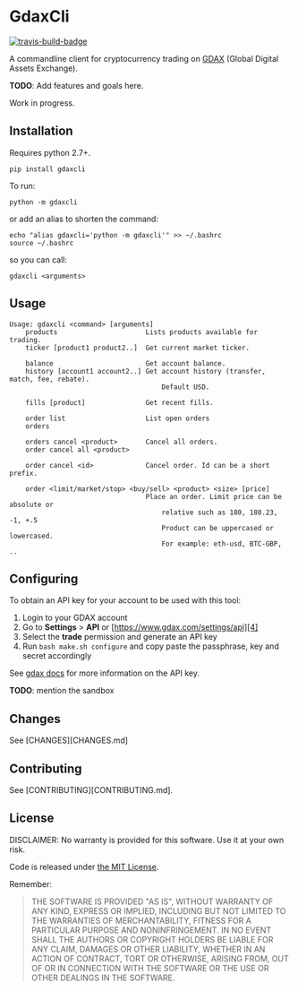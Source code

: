 # GdaxCli

[![travis-build-badge][7]][8]

A commandline client for cryptocurrency trading on [GDAX][1] (Global Digital Assets Exchange).

**TODO**: Add features and goals here.

Work in progress.

## Installation

Requires python 2.7+.

```
pip install gdaxcli
```

To run:
```
python -m gdaxcli
```

or add an alias to shorten the command:
```
echo "alias gdaxcli='python -m gdaxcli'" >> ~/.bashrc
source ~/.bashrc
```

so you can call:
```
gdaxcli <arguments>
```

## Usage

```
Usage: gdaxcli <command> [arguments]
    products                      Lists products available for trading.
    ticker [product1 product2..]  Get current market ticker.

    balance                       Get account balance.
    history [account1 account2..] Get account history (transfer, match, fee, rebate).
                                      Default USD.

    fills [product]               Get recent fills.

    order list                    List open orders
    orders

    orders cancel <product>       Cancel all orders.
    order cancel all <product>

    order cancel <id>             Cancel order. Id can be a short prefix.

    order <limit/market/stop> <buy/sell> <product> <size> [price]
                                  Place an order. Limit price can be absolute or
                                      relative such as 180, 180.23, -1, +.5
                                      Product can be uppercased or lowercased.
                                      For example: eth-usd, BTC-GBP, ..
```

## Configuring

To obtain an API key for your account to be used with this tool:

  1. Login to your GDAX account
  2. Go to **Settings** > **API** or [https://www.gdax.com/settings/api][4]
  3. Select the **trade** permission and generate an API key
  4. Run `bash make.sh configure` and copy paste the passphrase, key and secret accordingly

See [gdax docs][5] for more information on the API key.

**TODO**: mention the sandbox

## Changes

See [CHANGES][CHANGES.md]

## Contributing

See [CONTRIBUTING][CONTRIBUTING.md].

## License

DISCLAIMER: No warranty is provided for this software. Use it at your own risk.

Code is released under [the MIT License][2].

Remember:

> THE SOFTWARE IS PROVIDED "AS IS", WITHOUT WARRANTY OF ANY KIND, EXPRESS OR
> IMPLIED, INCLUDING BUT NOT LIMITED TO THE WARRANTIES OF MERCHANTABILITY,
> FITNESS FOR A PARTICULAR PURPOSE AND NONINFRINGEMENT. IN NO EVENT SHALL THE
> AUTHORS OR COPYRIGHT HOLDERS BE LIABLE FOR ANY CLAIM, DAMAGES OR OTHER
> LIABILITY, WHETHER IN AN ACTION OF CONTRACT, TORT OR OTHERWISE, ARISING FROM,
> OUT OF OR IN CONNECTION WITH THE SOFTWARE OR THE USE OR OTHER DEALINGS IN THE
> SOFTWARE.

[1]: https://www.gdax.com/
[2]: https://choosealicense.com/licenses/mit/
[4]: https://www.gdax.com/settings/api
[5]: https://docs.gdax.com/#generating-an-api-key
[6]: https://public.sandbox.gdax.com
[7]: https://travis-ci.org/sonph/gdaxcli.svg?branch=master
[8]: https://travis-ci.org/sonph/gdaxcli
